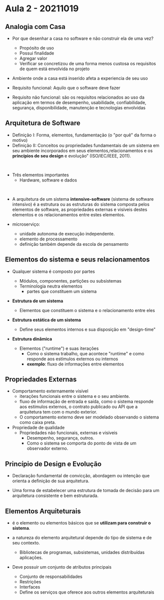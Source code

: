 # Aula 2 - 20211019 

## Analogia com Casa

- Por que desenhar a casa no software e não construir ela de uma vez?
    - Propósito de uso
    - Possui finalidade
    - Agregar valor
    - Verificar se concretizou de uma forma menos custosa os requisitos de quem está envolvida no projeto

- Ambiente onde a casa está inserido afeta a experiencia de seu uso

- Requisito funcional: Aquilo que o software deve fazer
- Requisito não funcional: são os requisitos relacionados ao uso da aplicação em termos de desempenho, usabilidade, confiabilidade, segurança, disponibilidade, manutenção e tecnologias envolvidas

## Arquitetura de Software
- Definição I: Forma, elementos, fundamentação (o "por quê" da forma o motivo)
- Definição II: Conceitos ou propriedades fundamentais de um sistema em seu ambiente incorporados em seus elementos,relacionamentos e os **princípios de seu design** e evolução” (ISO/IEC/IEEE, 2011).

<br>

- Três elementos importantes
    - Hardware, software e dados

<br>

- A arquitetura de um sistema **intensive-software** (sistema de software intensivo) é a estrutura ou as estruturas do sistema composta pelos elementos de software, as propriedades externas e visíveis destes elementos e os relacionamentos entre estes elementos.

- microserviço:
    - unidade autonoma de execução independente.
    - elemento de processamento
    - definição também depende da escola de pensamento

## Elementos do sistema e seus relacionamentos
- Qualquer sistema é composto por partes
    - Módulos, componentes, partições ou subsistemas
    - Terminologia neutra elementos
        - partes que constituem um sistema

- **Estrutura de um sistema**
    - Elementos que constituem o sistema e o relacionamento entre eles

- **Estrutura estática de um sistema**
    - Define seus elementos internos e sua disposição em "design-time"

- **Estrutura dinâmica**
    - Elementos ("runtime") e suas iterações
        - Como o sistema trabalho, que acontece "runtime" e como responde aos estímulos externos ou internos
      - **exemplo**: fluxo de informações entre elementos
## Propriedades Externas
- Comportamento externamente visível
    - iterações funcionais entre o sistema e o seu ambiente.
    - fluxo de informação de entrada e saída, como o sistema responde aos estímulos externos, o contrato publicado ou API que a arquitetura tem com o mundo exterior.
    - O comportamento externo deve ser modelado observando o sistema como caixa preta.
- Propriedade de qualidade
    - Propriedades não funcionais, externas e visíveis
        - Desempenho, segurança, outros.
        - Como o sistema se comporta do ponto de vista de um observador externo.


## Princípio de Design e Evolução
- Declaração fundamental de convicção, abordagem ou intenção que orienta a definição de sua arquitetura.

- Uma forma de estabelecer uma estrutura de tomada de decisão para um arquitetura consistente e bem estruturada.

## Elementos Arquiteturais
- é o elemento ou elementos básicos que se **utilizam para construir o sistema**.

- a natureza do elemento arquitetural depende do tipo de sistema e de seu contexto.
    - Bibliotecas de programas, subsistemas, unidades distribuídas aplicações.

- Deve possuir um conjunto de atributos principais
    - Conjunto de responsabilidades
    - Restrições
    - Interfaces
    - Define os serviços que oferece aos outros elementos arquiteturais